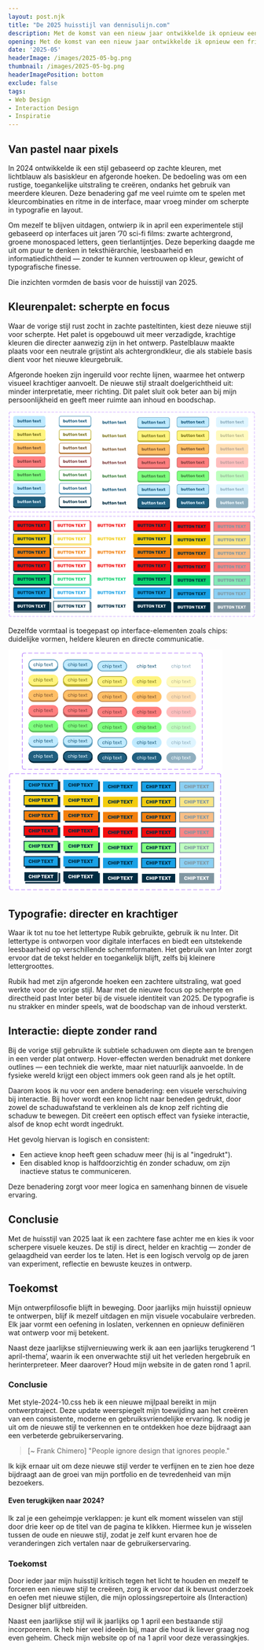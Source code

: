 ```yaml
---
layout: post.njk
title: "De 2025 huisstijl van dennisulijn.com"
description: Met de komst van een nieuw jaar ontwikkelde ik opnieuw een frisse huisstijl die mijn groei en experimentdrang als ontwerper weerspiegelt. Waar de vorige stijl nog draaide om balans en subtiliteit, omarmt de nieuwe stijl voor 2025 juist contrast, richting en directheid.
opening: Met de komst van een nieuw jaar ontwikkelde ik opnieuw een frisse huisstijl die mijn groei en experimentdrang als ontwerper weerspiegelt. Waar de vorige stijl nog draaide om balans en subtiliteit, omarmt de nieuwe stijl voor 2025 juist contrast, richting en directheid.
date: '2025-05'
headerImage: /images/2025-05-bg.png
thumbnail: /images/2025-05-bg.png
headerImagePosition: bottom
exclude: false
tags:
- Web Design
- Interaction Design
- Inspiratie
---
```


## Van pastel naar pixels

In 2024 ontwikkelde ik een stijl gebaseerd op zachte kleuren, met lichtblauw als basiskleur en afgeronde hoeken. De bedoeling was om een rustige, toegankelijke uitstraling te creëren, ondanks het gebruik van meerdere kleuren. Deze benadering gaf me veel ruimte om te spelen met kleurcombinaties en ritme in de interface, maar vroeg minder om scherpte in typografie en layout.

Om mezelf te blijven uitdagen, ontwierp ik in april een experimentele stijl gebaseerd op interfaces uit jaren ’70 sci-fi films: zwarte achtergrond, groene monospaced letters, geen tierlantijntjes. Deze beperking daagde me uit om puur te denken in teksthiërarchie, leesbaarheid en informatiedichtheid — zonder te kunnen vertrouwen op kleur, gewicht of typografische finesse.

Die inzichten vormden de basis voor de huisstijl van 2025.

## Kleurenpalet: scherpte en focus

Waar de vorige stijl rust zocht in zachte pasteltinten, kiest deze nieuwe stijl voor scherpte. Het palet is opgebouwd uit meer verzadigde, krachtige kleuren die directer aanwezig zijn in het ontwerp. Pastelblauw maakte plaats voor een neutrale grijstint als achtergrondkleur, die als stabiele basis dient voor het nieuwe kleurgebruik.

Afgeronde hoeken zijn ingeruild voor rechte lijnen, waarmee het ontwerp visueel krachtiger aanvoelt. De nieuwe stijl straalt doelgerichtheid uit: minder interpretatie, meer richting. Dit palet sluit ook beter aan bij mijn persoonlijkheid en geeft meer ruimte aan inhoud en boodschap.

![Primaire, secundaire en tertiare knoppen met hover, active en disabled state. Boven de 2024-variant, onder de nieuwe 2025-05-stijl](/images/2025-05-knoppen.png)

Dezelfde vormtaal is toegepast op interface-elementen zoals chips: duidelijke vormen, heldere kleuren en directe communicatie.

![Chips in verschillende kleuren, voor het differentiëren van verschillende categorieën en vermeldingen. Boven de oude 2024-10-stijl, onder de 2025-stijl.](/images/2025-05-chips.png)

## Typografie: directer en krachtiger

Waar ik tot nu toe het lettertype Rubik gebruikte, gebruik ik nu Inter. Dit lettertype is ontworpen voor digitale interfaces en biedt een uitstekende leesbaarheid op verschillende schermformaten. Het gebruik van Inter zorgt ervoor dat de tekst helder en toegankelijk blijft, zelfs bij kleinere lettergroottes.

Rubik had met zijn afgeronde hoeken een zachtere uitstraling, wat goed werkte voor de vorige stijl. Maar met de nieuwe focus op scherpte en directheid past Inter beter bij de visuele identiteit van 2025. De typografie is nu strakker en minder speels, wat de boodschap van de inhoud versterkt.

## Interactie: diepte zonder rand

Bij de vorige stijl gebruikte ik subtiele schaduwen om diepte aan te brengen in een verder plat ontwerp. Hover-effecten werden benadrukt met donkere outlines — een techniek die werkte, maar niet natuurlijk aanvoelde. In de fysieke wereld krijgt een object immers ook geen rand als je het optilt.

Daarom koos ik nu voor een andere benadering: een visuele verschuiving bij interactie. Bij hover wordt een knop licht naar beneden gedrukt, door zowel de schaduwafstand te verkleinen als de knop zelf richting die schaduw te bewegen. Dit creëert een optisch effect van fysieke interactie, alsof de knop echt wordt ingedrukt.

Het gevolg hiervan is logisch en consistent:

- Een actieve knop heeft geen schaduw meer (hij is al "ingedrukt").
- Een disabled knop is halfdoorzichtig én zonder schaduw, om zijn inactieve status te communiceren.

Deze benadering zorgt voor meer logica en samenhang binnen de visuele ervaring.

## Conclusie

Met de huisstijl van 2025 laat ik een zachtere fase achter me en kies ik voor scherpere visuele keuzes. De stijl is direct, helder en krachtig — zonder de gelaagdheid van eerder los te laten. Het is een logisch vervolg op de jaren van experiment, reflectie en bewuste keuzes in ontwerp.

## Toekomst

Mijn ontwerpfilosofie blijft in beweging. Door jaarlijks mijn huisstijl opnieuw te ontwerpen, blijf ik mezelf uitdagen en mijn visuele vocabulaire verbreden. Elk jaar vormt een oefening in loslaten, verkennen en opnieuw definiëren wat ontwerp voor mij betekent.

Naast deze jaarlijkse stijlvernieuwing werk ik aan een jaarlijks terugkerend ‘1 april-thema’, waarin ik een onverwachte stijl uit het verleden hergebruik en herinterpreteer. Meer daarover? Houd mijn website in de gaten rond 1 april.


### Conclusie

Met style-2024-10.css heb ik een nieuwe mijlpaal bereikt in mijn ontwerptraject. Deze update weerspiegelt mijn toewijding aan het creëren van een consistente, moderne en gebruiksvriendelijke ervaring. Ik nodig je uit om de nieuwe stijl te verkennen en te ontdekken hoe deze bijdraagt aan een verbeterde gebruikerservaring. 


>[~ Frank Chimero] "People ignore design that ignores people."

Ik kijk ernaar uit om deze nieuwe stijl verder te verfijnen en te zien hoe deze bijdraagt aan de groei van mijn portfolio en de tevredenheid van mijn bezoekers. 

#### Even terugkijken naar 2024?

Ik zal je een geheimpje verklappen: je kunt elk moment wisselen van stijl door drie keer op de titel van de pagina te klikken. Hiermee kun je wisselen tussen de oude en nieuwe stijl, zodat je zelf kunt ervaren hoe de veranderingen zich vertalen naar de gebruikerservaring.


### Toekomst

Door ieder jaar mijn huisstijl kritisch tegen het licht te houden en mezelf te forceren een nieuwe stijl te creëren, zorg ik ervoor dat ik bewust onderzoek en oefen met nieuwe stijlen, die mijn oplossingsrepertoire als (Interaction) Designer blijf uitbreiden. 

Naast een jaarlijkse stijl wil ik jaarlijks op 1 april een bestaande stijl incorporeren. Ik heb hier veel ideeën bij, maar die houd ik liever graag nog even geheim. Check mijn website op of na 1 april voor deze verassingkjes.